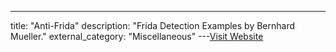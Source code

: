 ---
title: "Anti-Frida"
description: "Frida Detection Examples by Bernhard Mueller."
external_category: "Miscellaneous"
---[Visit Website](https://github.com/b-mueller/frida-detection-demo)

